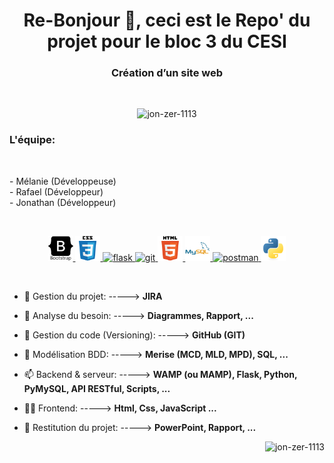 <h1 align="center">Re-Bonjour 👋, ceci est le Repo' du projet pour le bloc 3 du CESI</h1>
<h3 align="center">Création d’un site web </h3><br>

<p align="center"> <img src="https://komarev.com/ghpvc/?username=jon-zer-1113&label=Profile%20views&color=0e75b6&style=flat" alt="jon-zer-1113" /> </p>

<h3 align="left">L'équipe:</h3><br>
<p>
  - Mélanie (Développeuse)<br>
  - Rafael (Développeur)<br>
  - Jonathan (Développeur)<br>
<p align="left">
</p><br>

<p align="center"> <a href="https://getbootstrap.com" target="_blank" rel="noreferrer"> <img src="https://raw.githubusercontent.com/devicons/devicon/master/icons/bootstrap/bootstrap-plain-wordmark.svg" alt="bootstrap" width="40" height="40"/> </a> <a href="https://www.w3schools.com/css/" target="_blank" rel="noreferrer"> <img src="https://raw.githubusercontent.com/devicons/devicon/master/icons/css3/css3-original-wordmark.svg" alt="css3" width="40" height="40"/> </a> <a href="https://flask.palletsprojects.com/" target="_blank" rel="noreferrer"> <img src="https://www.vectorlogo.zone/logos/pocoo_flask/pocoo_flask-icon.svg" alt="flask" width="40" height="40"/> </a> <a href="https://git-scm.com/" target="_blank" rel="noreferrer"> <img src="https://www.vectorlogo.zone/logos/git-scm/git-scm-icon.svg" alt="git" width="40" height="40"/> </a> <a href="https://www.w3.org/html/" target="_blank" rel="noreferrer"> <img src="https://raw.githubusercontent.com/devicons/devicon/master/icons/html5/html5-original-wordmark.svg" alt="html5" width="40" height="40"/> </a> <a href="https://www.mysql.com/" target="_blank" rel="noreferrer"> <img src="https://raw.githubusercontent.com/devicons/devicon/master/icons/mysql/mysql-original-wordmark.svg" alt="mysql" width="40" height="40"/> </a> <a href="https://postman.com" target="_blank" rel="noreferrer"> <img src="https://www.vectorlogo.zone/logos/getpostman/getpostman-icon.svg" alt="postman" width="40" height="40"/> </a> <a href="https://www.python.org" target="_blank" rel="noreferrer"> <img src="https://raw.githubusercontent.com/devicons/devicon/master/icons/python/python-original.svg" alt="python" width="40" height="40"/> </a> </p><br>

- 🔭 Gestion du projet: ----->     **JIRA**

- 🌱 Analyse du besoin: ----->     **Diagrammes, Rapport, ...**

- 🤝 Gestion du code (Versioning): ----->     **GitHub (GIT)**

- 💬 Modélisation BDD: ----->     **Merise (MCD, MLD, MPD), SQL, ...**

- 📫 Backend & serveur: ----->      **WAMP (ou MAMP), Flask, Python, PyMySQL, API RESTful, Scripts, ...**

- 👨‍💻 Frontend: ----->      **Html, Css, JavaScript ...**

- 📝 Restitution du projet: ----->     **PowerPoint, Rapport, ...**

<p>&nbsp;<img align="right" src="https://github-readme-stats.vercel.app/api?username=jon-zer-1113&show_icons=true&locale=en" alt="jon-zer-1113" /></p>

<!-- <h3 align="left">Connect with me:</h3>
<p align="left">
</p> -->
